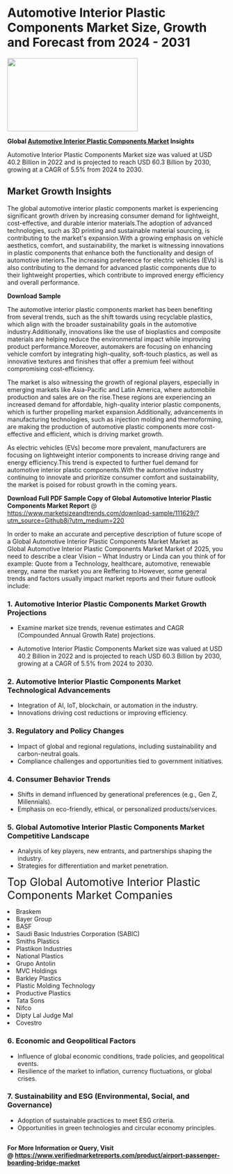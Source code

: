 <H1>Automotive Interior Plastic Components Market Size, Growth and Forecast from 2024 - 2031</H1><img class="aligncenter size-medium wp-image-584254" src="https://thirdeyenews.in/wp-content/uploads/2024/09/Global-Market-Research-300x168.jpeg" alt="" width="300" height="168" /><p><strong>Global&nbsp;<a href="https://www.marketsizeandtrends.com/download-sample/111629/?utm_source=Github8j?utm_medium=220">Automotive Interior Plastic Components Market</a> Insights</strong></p><p>Automotive Interior Plastic Components Market size was valued at USD 40.2 Billion in 2022 and is projected to reach USD 60.3 Billion by 2030, growing at a CAGR of 5.5% from 2024 to 2030.</p><p><h2>Market Growth Insights</h2> <p>The global automotive interior plastic components market is experiencing significant growth driven by increasing consumer demand for lightweight, cost-effective, and durable interior materials.The adoption of advanced technologies, such as 3D printing and sustainable material sourcing, is contributing to the market's expansion.With a growing emphasis on vehicle aesthetics, comfort, and sustainability, the market is witnessing innovations in plastic components that enhance both the functionality and design of automotive interiors.The increasing preference for electric vehicles (EVs) is also contributing to the demand for advanced plastic components due to their lightweight properties, which contribute to improved energy efficiency and overall performance.</p> <p><strong>Download Sample</strong></p> <p>The automotive interior plastic components market has been benefiting from several trends, such as the shift towards using recyclable plastics, which align with the broader sustainability goals in the automotive industry.Additionally, innovations like the use of bioplastics and composite materials are helping reduce the environmental impact while improving product performance.Moreover, automakers are focusing on enhancing vehicle comfort by integrating high-quality, soft-touch plastics, as well as innovative textures and finishes that offer a premium feel without compromising cost-efficiency.</p> <p>The market is also witnessing the growth of regional players, especially in emerging markets like Asia-Pacific and Latin America, where automobile production and sales are on the rise.These regions are experiencing an increased demand for affordable, high-quality interior plastic components, which is further propelling market expansion.Additionally, advancements in manufacturing technologies, such as injection molding and thermoforming, are making the production of automotive plastic components more cost-effective and efficient, which is driving market growth.</p> <p>As electric vehicles (EVs) become more prevalent, manufacturers are focusing on lightweight interior components to increase driving range and energy efficiency.This trend is expected to further fuel demand for automotive interior plastic components.With the automotive industry continuing to innovate and prioritize consumer comfort and sustainability, the market is poised for robust growth in the coming years.</p> <p><span class=""><strong>Download Full PDF Sample Copy of Global Automotive Interior Plastic Components Market Report</strong> @ <a href="https://www.marketsizeandtrends.com/download-sample/111629/?utm_source=Github8j?utm_medium=220" target="_blank">https://www.marketsizeandtrends.com/download-sample/111629/?utm_source=Github8j?utm_medium=220</a></span></p><p>In order to make an accurate and perceptive description of future scope of a Global&nbsp;Automotive Interior Plastic Components Market Market as Global&nbsp;Automotive Interior Plastic Components Market Market of 2025, you need to describe a clear Vision &ndash; What Industry or Linda can you think of for example: Quote from a Technology, healthcare, automotive, renewable energy, name the market you are Reffering to.However, some general trends and factors usually impact market reports and their future outlook include:</p><h3>1.&nbsp;<strong>Automotive Interior Plastic Components Market Growth Projections</strong></h3><ul><li>Examine market size trends, revenue estimates and CAGR (Compounded Annual Growth Rate) projections.</li><li><p>Automotive Interior Plastic Components Market size was valued at USD 40.2 Billion in 2022 and is projected to reach USD 60.3 Billion by 2030, growing at a CAGR of 5.5% from 2024 to 2030.</p></li></ul><h3>2.&nbsp;<strong>Automotive Interior Plastic Components Market Technological Advancements</strong></h3><ul><li>Integration of AI, IoT, blockchain, or automation in the industry.</li><li>Innovations driving cost reductions or improving efficiency.</li></ul><h3>3.&nbsp;<strong>Regulatory and Policy Changes</strong></h3><ul><li>Impact of global and regional regulations, including sustainability and carbon-neutral goals.</li><li>Compliance challenges and opportunities tied to government initiatives.</li></ul><h3>4.&nbsp;<strong>Consumer Behavior Trends</strong></h3><ul><li>Shifts in demand influenced by generational preferences (e.g., Gen Z, Millennials).</li><li>Emphasis on eco-friendly, ethical, or personalized products/services.</li></ul><h3>5.&nbsp;<strong>Global Automotive Interior Plastic Components Market Competitive Landscape</strong></h3><ul><li>Analysis of key players, new entrants, and partnerships shaping the industry.</li><li>Strategies for differentiation and market penetration.</li></ul><p data-pm-slice="1 1 []"><span style="color: inherit; font-family: inherit; font-size: 25px;">Top Global Automotive Interior Plastic Components Market Companies</span></p><div class="" data-test-id=""><p><li>Braskem</li><li> Bayer Group</li><li> BASF</li><li> Saudi Basic Industries Corporation (SABIC)</li><li> Smiths Plastics</li><li> Plastikon Industries</li><li> National Plastics</li><li> Grupo Antolin</li><li> MVC Holdings</li><li> Barkley Plastics</li><li> Plastic Molding Technology</li><li> Productive Plastics</li><li> Tata Sons</li><li> Nifco</li><li> Dipty Lal Judge Mal</li><li> Covestro</li></p></div><h3>6.&nbsp;<strong>Economic and Geopolitical Factors</strong></h3><ul><li>Influence of global economic conditions, trade policies, and geopolitical events.</li><li>Resilience of the market to inflation, currency fluctuations, or global crises.</li></ul><h3>7.&nbsp;<strong>Sustainability and ESG (Environmental, Social, and Governance)</strong></h3><ul><li>Adoption of sustainable practices to meet ESG criteria.</li><li>Opportunities in green technologies and circular economy principles.</li></ul><h2><strong style="font-size: 14px;">For More Information or Query, Visit @&nbsp;</strong><a style="background-color: #ffffff; font-size: 14px;" href="https://www.marketsizeandtrends.com/report/automotive-interior-plastic-components-market/" target="_blank">https://www.verifiedmarketreports.com/product/airport-passenger-boarding-bridge-market</a></h2>